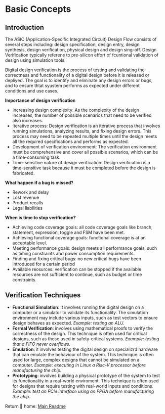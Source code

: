 # Basic Concepts

## Introduction

The ASIC (Application-Specific Integrated Circuit) Design Flow consists of several steps including: design specification, design entry, design synthesis, design verification, physical design and design sing-off. Design Verification typically referens to pre-silicon effort of fcuntional validation of design using simulation tools. 

Digital design verification is the process of testing and validating the correctness and functionality of a digital design before it is released or depliyed. The goal is to identify and eliminate any design errors or bugs, and to ensure thtat syustem performs as expected under different conditions and use cases. 

**Importance of design verification**

* Increasing design complexity: As the complexity of the design increases, the number of possible scenarios that need to be verified also increases. 
* Iterative process: Design verification is an iterative process that involves running simulations, analyzing results, and fixing design errors. This process may need to be repeated multiple times until the design meets all the required specifications and performs as expected. 
* Development of verification environment: The verification environment must be comprehensive and cover all possible scenarios, which can be a time-consuming task.
* Time-sensitive nature of design verification: Design verification is a time-sensitive task because it must be completed before the design is fabricated.

**What happen if a bug is missed?**

* Rework and delay
* Lost revenue
* Product recalls
* Legal liabilities

**When is time to stop verification?**

* Achieving code coverage goals: all code coverage goals like branch, statement, expression, toggle and FSM have been met.
* Achieving functional coverage goals: functional coverage is at an acceptable level.
* Meeting performance goals: design meets all performance goals, such as timing constraints and power consumption requirements.
* Finding and fixing critical bugs: no new critical bugs have been introduced for a certain period
* Available reosurces: verification can be stopped if the available resources are not sufficient to continue, such as budget or time constraints.

## Verification Techniques

* **Functional Simulation**: it involves running the digital design on a computer or a simulator to validate its functionality. The simulation environment may include various inputs, such as test vectors to ensure design behaves as expected. *Example: testing an ALU.*
* **Formal Verification**: involves using mathematical proofs to verify the correctness of the design. This technique is often used for critical designs, such as those used in safety-critical systems. *Example: testing that a FIFO never overflows.*
* **Emulation**: it involves testing the digital design on specializrd hardware that can emulate the behaviour of the system. This technique is often used for large, complex designs that cannot be simulated on a computer. *Example: executing in Linux a Risc-V processor before manufacturing the chip.*
* **Prototyping**: involves building a physical prototype of the system to test its functionality in a real-world enviroment. This technique is often used for designs that require testing with real-world inputs and conditions. *Example: test an PCIe interface using an FPGA before manufacturing the chip.*

Return 📂 home: [Main Readme](../README.md) 